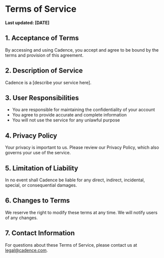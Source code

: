 # Terms of Service

**Last updated: [DATE]**

## 1. Acceptance of Terms

By accessing and using Cadence, you accept and agree to be bound by the terms and provision of this agreement.

## 2. Description of Service

Cadence is a [describe your service here].

## 3. User Responsibilities

- You are responsible for maintaining the confidentiality of your account
- You agree to provide accurate and complete information
- You will not use the service for any unlawful purpose

## 4. Privacy Policy

Your privacy is important to us. Please review our Privacy Policy, which also governs your use of the service.

## 5. Limitation of Liability

In no event shall Cadence be liable for any direct, indirect, incidental, special, or consequential damages.

## 6. Changes to Terms

We reserve the right to modify these terms at any time. We will notify users of any changes.

## 7. Contact Information

For questions about these Terms of Service, please contact us at legal@cadence.com.
